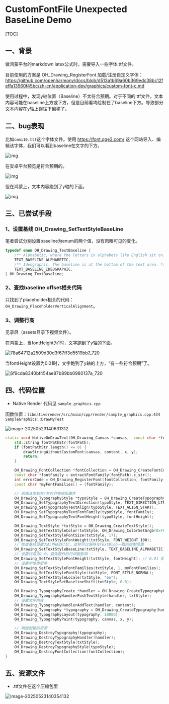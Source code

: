 # CustomFontFile Unexpected BaseLine Demo

[TOC]



## 一、背景

做鸿蒙平台的markdown latex公式时，需要导入一些字体.ttf文件。

目前使用的方案是 OH_Drawing_RegisterFont 加载/注册自定义字体：https://github.com/openharmony/docs/blob/d513a1b69a60b369edc38bc12feffa13560f45bc/zh-cn/application-dev/graphics/custom-font-c.md

使用过程中，发现y轴位置（Baseline）不太符合预期。对于不同的.ttf文件，文本内容可能在baseline上方或下方，但是目前看均绘制在了baseline下方。导致部分文本内容在y轴上误往下偏移了。



## 二、bug表现

比如`cmmi10.ttf`这个字体文件。使用 https://font.qqe2.com/ 这个网站导入、编辑该字体，我们可以看到baseline在文字的下方。￵

![img](./assets/MTY4ODg1MDE1NDIyODk0MA_405606_3Fy6ndL5xh3c7M5e_1747744689.jpeg)

在安卓平台预览是符合预期的。

![img](./assets/MTY4ODg1MDE1NDIyODk0MA_143200_9_BlkiB9ipNz846b_1747744702.jpeg)

但在鸿蒙上，文本内容跑到了y轴的下面。

![img](./assets/MTY4ODg1MDE1NDIyODk0MA_485462_aWZ0yVzbK2dymU7p_1747744707.jpeg)

## 三、已尝试手段

### 1、设置基线 OH_Drawing_SetTextStyleBaseLine

笔者尝试分别设置baseline为enum的两个值，没有肉眼可见的变化。

```C++
typedef enum OH_Drawing_TextBaseline {
    /** Alphabetic, where the letters in alphabets like English sit on. */
    TEXT_BASELINE_ALPHABETIC,
    /** Ideographic. The baseline is at the bottom of the text area. */
    TEXT_BASELINE_IDEOGRAPHIC,
} OH_Drawing_TextBaseline;
```

### 2、查找baseline offset相关代码

只找到了placeholder相关的代码：`OH_Drawing_PlaceholderVerticalAlignment`。

### 3、调整行高

见录屏（assets目录下视频文件）。

在鸿蒙上，当fontHeight为1时，文字跑到了y轴的下面。

![78a64712a2509d30d3f67ff3d5519bb7_720](./assets/78a64712a2509d30d3f67ff3d5519bb7_720.jpg)

当fontHeight设置为0.01时，文字跑到了y轴的上方，“有一些符合预期”了。

![6f9cda8340bf454ae87b89bb0980137a_720](./assets/6f9cda8340bf454ae87b89bb0980137a_720.jpg)

## 四、代码位置

*  Native Render 代码见 `sample_graphics.cpp`

函数位置：`libnativerender/src/main/cpp/render/sample_graphics.cpp:434` `SampleGraphics::DrawMyTest`

![image-20250523140631312](./assets/image-20250523140631312.png)

```c++
static void NativeOnDrawText(OH_Drawing_Canvas *canvas,  const char *fontPath, const char *content, double fontHeight, int x,int y) {
    std::string fontPathStr(fontPath);
    if (fontPathStr.length() <= 0) {
        drawStringWithoutCustomFont(canvas, content, x, y);
        return;
    }

    OH_Drawing_FontCollection *fontCollection = OH_Drawing_CreateFontCollection();
    const char *fontFamily = extractFontFamily(fontPath).c_str();
    int errorCode = OH_Drawing_RegisterFont(fontCollection, fontFamily, fontPath);
    const char *myFontFamilies[] = {fontFamily};

    // 选择从左到右/左对齐等排版属性
    OH_Drawing_TypographyStyle *typoStyle = OH_Drawing_CreateTypographyStyle();
    OH_Drawing_SetTypographyTextDirection(typoStyle, TEXT_DIRECTION_LTR);
    OH_Drawing_SetTypographyTextAlign(typoStyle, TEXT_ALIGN_START);
    OH_Drawing_SetTypographyTextFontFamily(typoStyle, fontFamily);
    OH_Drawing_SetTypographyTextFontHeight(typoStyle, fontHeight);

    OH_Drawing_TextStyle *txtStyle = OH_Drawing_CreateTextStyle();
    OH_Drawing_SetTextStyleColor(txtStyle, OH_Drawing_ColorSetArgb(0xFF, 0x00, 0x00, 0x00));
    OH_Drawing_SetTextStyleFontSize(txtStyle, 17);
    OH_Drawing_SetTextStyleFontWeight(txtStyle, FONT_WEIGHT_100);
    // 修改基线设置为ALPHABETIC，这样可以保持与TextBlob一致的绘制位置
    OH_Drawing_SetTextStyleBaseLine(txtStyle, TEXT_BASELINE_ALPHABETIC);
    // 设置行高为1.0，避免额外的行间距影响
    OH_Drawing_SetTextStyleFontHeight(txtStyle, fontHeight); // 0.01 影响 baseline？
    // 设置字体类型等
    OH_Drawing_SetTextStyleFontFamilies(txtStyle, 1, myFontFamilies);
    OH_Drawing_SetTextStyleFontStyle(txtStyle, FONT_STYLE_NORMAL);
    OH_Drawing_SetTextStyleLocale(txtStyle, "en");
    OH_Drawing_TextStyleSetBaselineShift(txtStyle, 0.0);

    OH_Drawing_TypographyCreate *handler = OH_Drawing_CreateTypographyHandler(typoStyle, fontCollection);
    OH_Drawing_TypographyHandlerPushTextStyle(handler, txtStyle);
    // 设置文字内容
    OH_Drawing_TypographyHandlerAddText(handler, content);
    OH_Drawing_Typography *typography = OH_Drawing_CreateTypography(handler);
    OH_Drawing_TypographyLayout(typography, 10000);
    OH_Drawing_TypographyPaint(typography, canvas, x, y);

    // 销毁创建的资源
    OH_Drawing_DestroyTypography(typography);
    OH_Drawing_DestroyTypographyHandler(handler);
    OH_Drawing_DestroyTextStyle(txtStyle);
    OH_Drawing_DestroyTypographyStyle(typoStyle);
    OH_Drawing_DestroyFontCollection(fontCollection);
}
```



## 五、资源文件

*  .ttf文件在这个压缩包里

![image-20250523140354132](./assets/image-20250523140354132.png)